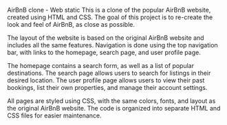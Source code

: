 AirBnB clone - Web static
This is a clone of the popular AirBnB website, created using HTML and CSS. The goal of this project is to re-create the look and feel of AirBnB, as close as possible.

The layout of the website is based on the original AirBnB website and includes all the same features. Navigation is done using the top navigation bar, with links to the homepage, search page, and user profile page.

The homepage contains a search form, as well as a list of popular destinations. The search page allows users to search for listings in their desired location. The user profile page allows users to view their past bookings, list their own properties, and manage their account settings.

All pages are styled using CSS, with the same colors, fonts, and layout as the original AirBnB website. The code is organized into separate HTML and CSS files for easier maintenance.

